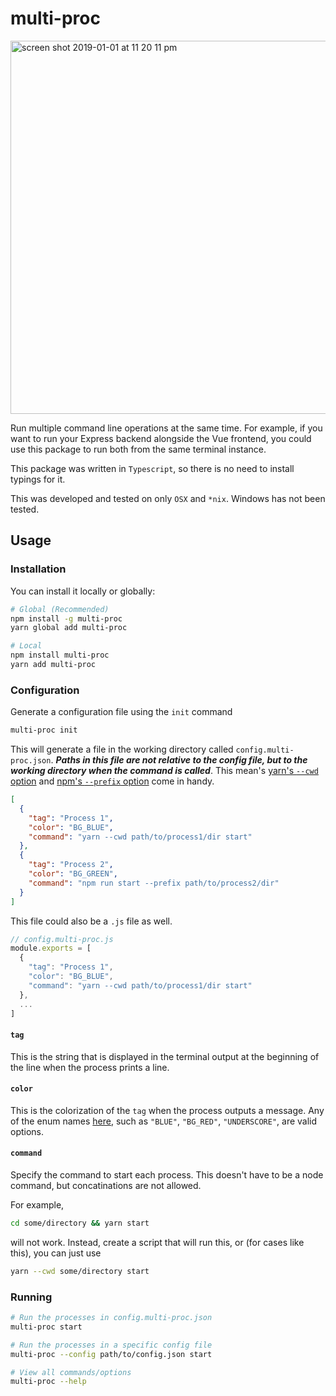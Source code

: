 # multi-proc

<img width="597" alt="screen shot 2019-01-01 at 11 20 11 pm" src="https://user-images.githubusercontent.com/10101283/50580388-e5927f80-0e1b-11e9-804c-3687cad77d2a.png">

Run multiple command line operations at the same time. For example, if you want to run your Express backend alongside the Vue frontend, you could use this package to run both from the same terminal instance. 

This package was written in `Typescript`, so there is no need to install typings for it.

This was developed and tested on only `OSX` and `*nix`. Windows has not been tested.

## Usage


### Installation

You can install it locally or globally:

```bash
# Global (Recommended)
npm install -g multi-proc
yarn global add multi-proc

# Local
npm install multi-proc
yarn add multi-proc
```

### Configuration

Generate a configuration file using the `init` command

```bash 
multi-proc init
```

This will generate a file in the working directory called `config.multi-proc.json`. ___Paths in this file are not relative to the config file, but to the working directory when the command is called___. This mean's [yarn's `--cwd` option](https://github.com/intelliot/website/blob/a18297ad12b3ba3833372ffb529239a9d5953b1a/lang/en/docs/cli/install.md#yarn-install---cwd-path-) and [npm's `--prefix` option](https://stackoverflow.com/questions/36172442/how-to-npm-start-at-a-different-directory#answer-41772105) come in handy.

```json
[
  {
    "tag": "Process 1",
    "color": "BG_BLUE",
    "command": "yarn --cwd path/to/process1/dir start"
  },
  {
    "tag": "Process 2",
    "color": "BG_GREEN",
    "command": "npm run start --prefix path/to/process2/dir"
  }
]
```

This file could also be a `.js` file as well.

```js
// config.multi-proc.js
module.exports = [
  {
    "tag": "Process 1",
    "color": "BG_BLUE",
    "command": "yarn --cwd path/to/process1/dir start"
  },
  ...
]
```

#### `tag`

This is the string that is displayed in the terminal output at the beginning of the line when the process prints a line.

#### `color`
This is the colorization of the `tag` when the process outputs a message. Any of the enum names [here](https://github.com/aklinker1/multi-proc/master/src/Colors.ts#L4), such as `"BLUE"`, `"BG_RED"`, `"UNDERSCORE"`, are valid options.

#### `command`

Specify the command to start each process. This doesn't have to be a node command, but concatinations are not allowed.

For example, 

```bash
cd some/directory && yarn start
``` 

will not work. Instead, create a script that will run this, or (for cases like this), you can just use 

```bash
yarn --cwd some/directory start
```

### Running

```bash
# Run the processes in config.multi-proc.json
multi-proc start

# Run the processes in a specific config file
multi-proc --config path/to/config.json start

# View all commands/options
multi-proc --help
```
